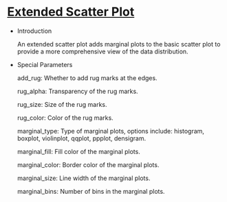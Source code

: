 # [Extended Scatter Plot](/basic/extended-scatter)

- Introduction

  An extended scatter plot adds marginal plots to the basic scatter plot to provide a more comprehensive view of the data distribution.

- Special Parameters

  add_rug: Whether to add rug marks at the edges.

  rug_alpha: Transparency of the rug marks.

  rug_size: Size of the rug marks.

  rug_color: Color of the rug marks.

  marginal_type: Type of marginal plots, options include: histogram, boxplot, violinplot, qqplot, ppplot, densigram.

  marginal_fill: Fill color of the marginal plots.

  marginal_color: Border color of the marginal plots.

  marginal_size: Line width of the marginal plots.

  marginal_bins: Number of bins in the marginal plots.


